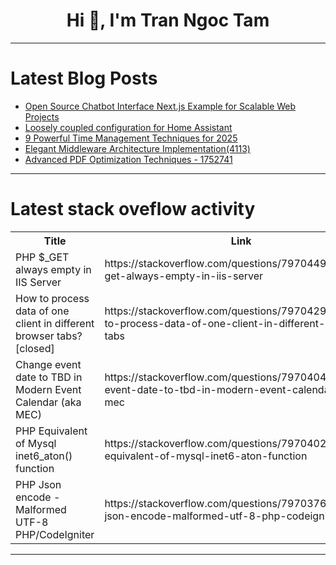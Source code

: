 <h1 align="center">Hi 👋, I'm Tran Ngoc Tam</h1>

---

# Latest Blog Posts 
<!-- BLOG-POST-LIST:START -->
- [Open Source Chatbot Interface Next.js Example for Scalable Web Projects](https://dev.to/devyani_patel_9061332e4da/open-source-chatbot-interface-nextjs-example-for-scalable-web-projects-p6f)
- [Loosely coupled configuration for Home Assistant](https://dev.to/nfrankel/loosely-coupled-configuration-for-home-assistant-1noh)
- [9 Powerful Time Management Techniques for 2025](https://dev.to/fluidwave/9-powerful-time-management-techniques-for-2025-5512)
- [Elegant Middleware Architecture Implementation&lpar;4113&rpar;](https://dev.to/member_aa44a2ae/elegant-middleware-architecture-implementation4113-22o3)
- [Advanced PDF Optimization Techniques - 1752741](https://dev.to/revisepdf/advanced-pdf-optimization-techniques-1752741-5b7j)
<!-- BLOG-POST-LIST:END -->

---

# Latest stack oveflow activity
<table>
  <tr><th>Title</th><th>Link</th></tr>
  <!-- STACKOVERFLOW:START --><tr><td>PHP $_GET always empty in IIS Server</td><td>https://stackoverflow.com/questions/79704496/php-get-always-empty-in-iis-server</td></tr><tr><td>How to process data of one client in different browser tabs? [closed]</td><td>https://stackoverflow.com/questions/79704295/how-to-process-data-of-one-client-in-different-browser-tabs</td></tr><tr><td>Change event date to TBD in Modern Event Calendar &lpar;aka MEC&rpar;</td><td>https://stackoverflow.com/questions/79704049/change-event-date-to-tbd-in-modern-event-calendar-aka-mec</td></tr><tr><td>PHP Equivalent of Mysql inet6_aton&lpar;&rpar; function</td><td>https://stackoverflow.com/questions/79704021/php-equivalent-of-mysql-inet6-aton-function</td></tr><tr><td>PHP Json encode - Malformed UTF-8 PHP/CodeIgniter</td><td>https://stackoverflow.com/questions/79703762/php-json-encode-malformed-utf-8-php-codeigniter</td></tr><!-- STACKOVERFLOW:END -->
</table>

---



